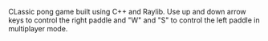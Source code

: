 CLassic pong game built using C++ and Raylib. Use up and down arrow keys to control the right paddle and "W" and "S" to control the left paddle in multiplayer mode.
